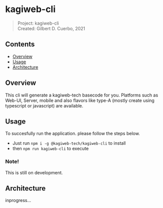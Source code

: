 # kagiweb-cli
 > Project: kagiweb-cli  
 > Created: Gilbert D. Cuerbo, 2021


## Contents  
- [Overview](#overview)
- [Usage](#usage)
- [Architecture](#architecture)


## Overview
This cli will generate a kagiweb-tech basecode for you. Platforms such as Web-UI, Server,
mobile and also flavors like type-A (mostly create using typescript or javascript) are available.


## Usage
To succesfully run the application. please follow the steps below.
 
- Just run `npm i -g @kagiweb-tech/kagiweb-cli` to install
- then `npm run kagiweb-cli` to execute

### Note!
This is still on development. 


## Architecture
inprogress...
